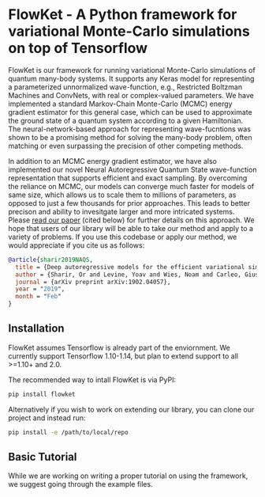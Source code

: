 # FlowKet - A Python framework for variational Monte-Carlo simulations on top of Tensorflow

FlowKet is our framework for running variational Monte-Carlo simulations of quantum many-body systems. It supports any Keras model for representing a parameterized unnormalized wave-function, e.g., Restricted Boltzman Machines and ConvNets, with real or complex-valued parameters. We have implemented a standard Markov-Chain Monte-Carlo (MCMC) energy gradient estimator for this general case, which can be used to approximate the ground state of a quantum system according to a given Hamiltonian. The neural-network-based approach for representing wave-fucntions was shown to be a promising method for solving the many-body problem, often matching or even surpassing the precision of other competing methods.

In addition to an MCMC energy gradient estimator, we have also implemented our novel Neural Autoregressive Quantum State wave-function representation that supports efficient and exact sampling. By overcoming the reliance on MCMC, our models can converge much faster for models of same size, which allows us to scale them to millions of parameters, as opposed to just a few thousands for prior approaches. This leads to better precison and ability to invesitgate larger and more intricated systems. Please [read our paper](https://arxiv.org/abs/1902.04057) (cited below) for further details on this approach. We hope that users of our library will be able to take our method and apply to a variety of problems. If you use this codebase or apply our method, we would appreciate if you cite us as follows:
```bibtex
@article{sharir2019NAQS,
  title = {Deep autoregressive models for the efficient variational simulation of many-body quantum systems},
  author = {Sharir, Or and Levine, Yoav and Wies, Noam and Carleo, Giuseppe and Shashua, Amnon},
  journal = {arXiv preprint arXiv:1902.04057},
  year = "2019",
  month = "Feb"
}
```

## Installation

FlowKet assumes Tensorflow is already part of the enviornment. We currently support Tensorflow 1.10-1.14, but plan to extend support to all >=1.10+ and 2.0.

The recommended way to intall FlowKet is via PyPI:
```bash
pip install flowket
```

Alternatively if you wish to work on extending our library, you can clone our project and instead run:
```bash
pip install -e /path/to/local/repo
```

## Basic Tutorial

While we are working on writing a proper tutorial on using the framework, we suggest going through the example files.
